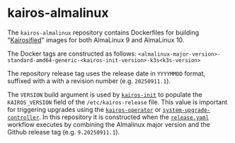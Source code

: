 # kairos-almalinux

The `kairos-almalinux` repository contains Dockerfiles for building
"[Kairosified](https://kairos.io/v3.5.2/docs/advanced/creating_custom_cloud_images/)"
images for both AlmaLinux 9 and AlmaLinux 10.

The Docker tags are constructed as follows:
`<almalinux-major-version>-standard-amd64-generic-<kairos-init-version>-k3s<k3s-version>`

The repository release tag uses the release date in `YYYYMMDD` format, suffixed
with a with a revision number (e.g. `20250911.1`).

The `VERSION` build argument is used by
[`kairos-init`](https://github.com/kairos-io/kairos-init) to populate the
`KAIROS_VERSION` field of the `/etc/kairos-release` file. This value is
important for triggering upgrades using the
[`kairos-operator`](https://github.com/kairos-io/kairos-operator) or
[`system-upgrade-controller`](https://github.com/rancher/system-upgrade-controller).
In this repository it is constructed when the
[`release.yaml`](.github/workflows/release.yaml) workflow executes by combining
the Almalinux major version and the Github release tag (e.g. `9.20250911.1`).

